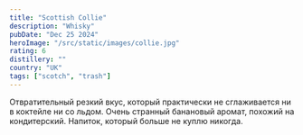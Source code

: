 ```yaml
---
title: "Scottish Collie"
description: "Whisky"
pubDate: "Dec 25 2024"
heroImage: "/src/static/images/collie.jpg"
rating: 6
distillery: ""
country: "UK"
tags: ["scotch", "trash"]
---
```


Отвратительный резкий вкус, который практически не сглаживается ни в коктейле ни со льдом. Очень странный банановый аромат, похожий на кондитерский. Напиток, который больше не куплю никогда.
